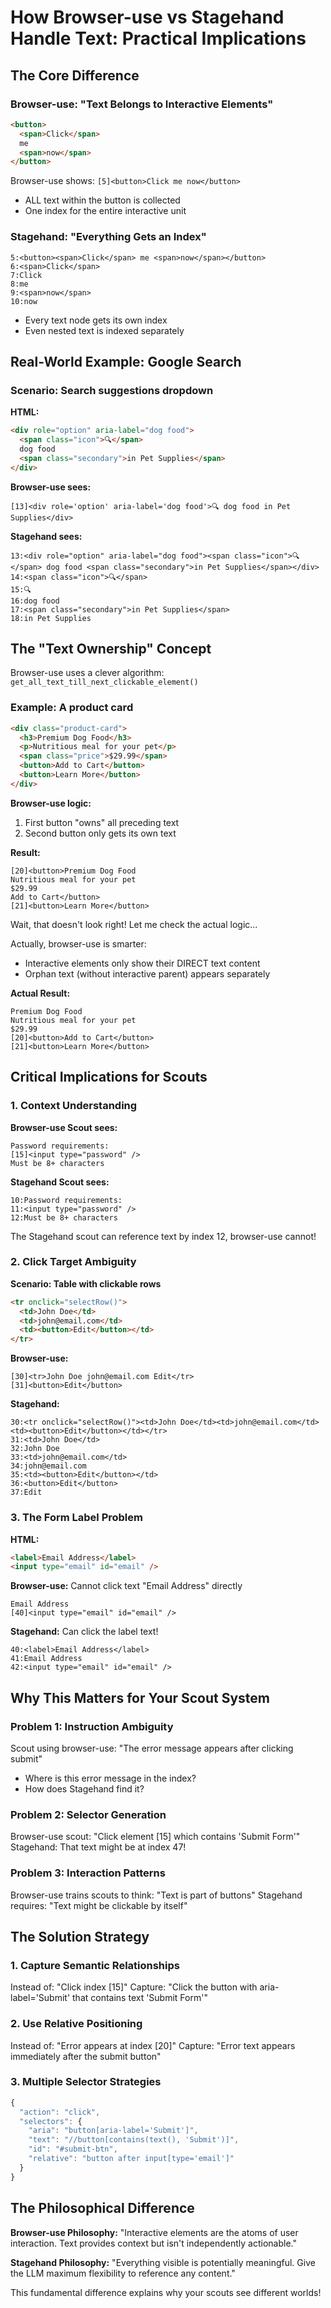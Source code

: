 # How Browser-use vs Stagehand Handle Text: Practical Implications

## The Core Difference

### Browser-use: "Text Belongs to Interactive Elements"
```html
<button>
  <span>Click</span>
  me
  <span>now</span>
</button>
```

Browser-use shows: `[5]<button>Click me now</button>`
- ALL text within the button is collected
- One index for the entire interactive unit

### Stagehand: "Everything Gets an Index"
```
5:<button><span>Click</span> me <span>now</span></button>
6:<span>Click</span>
7:Click
8:me
9:<span>now</span>
10:now
```
- Every text node gets its own index
- Even nested text is indexed separately

## Real-World Example: Google Search

### Scenario: Search suggestions dropdown

**HTML:**
```html
<div role="option" aria-label="dog food">
  <span class="icon">🔍</span>
  dog food
  <span class="secondary">in Pet Supplies</span>
</div>
```

**Browser-use sees:**
```
[13]<div role='option' aria-label='dog food'>🔍 dog food in Pet Supplies</div>
```

**Stagehand sees:**
```
13:<div role="option" aria-label="dog food"><span class="icon">🔍</span> dog food <span class="secondary">in Pet Supplies</span></div>
14:<span class="icon">🔍</span>
15:🔍
16:dog food
17:<span class="secondary">in Pet Supplies</span>
18:in Pet Supplies
```

## The "Text Ownership" Concept

Browser-use uses a clever algorithm: `get_all_text_till_next_clickable_element()`

### Example: A product card
```html
<div class="product-card">
  <h3>Premium Dog Food</h3>
  <p>Nutritious meal for your pet</p>
  <span class="price">$29.99</span>
  <button>Add to Cart</button>
  <button>Learn More</button>
</div>
```

**Browser-use logic:**
1. First button "owns" all preceding text
2. Second button only gets its own text

**Result:**
```
[20]<button>Premium Dog Food
Nutritious meal for your pet
$29.99
Add to Cart</button>
[21]<button>Learn More</button>
```

Wait, that doesn't look right! Let me check the actual logic...

Actually, browser-use is smarter:
- Interactive elements only show their DIRECT text content
- Orphan text (without interactive parent) appears separately

**Actual Result:**
```
Premium Dog Food
Nutritious meal for your pet
$29.99
[20]<button>Add to Cart</button>
[21]<button>Learn More</button>
```

## Critical Implications for Scouts

### 1. Context Understanding

**Browser-use Scout sees:**
```
Password requirements:
[15]<input type="password" />
Must be 8+ characters
```

**Stagehand Scout sees:**
```
10:Password requirements:
11:<input type="password" />
12:Must be 8+ characters
```

The Stagehand scout can reference text by index 12, browser-use cannot!

### 2. Click Target Ambiguity

**Scenario: Table with clickable rows**
```html
<tr onclick="selectRow()">
  <td>John Doe</td>
  <td>john@email.com</td>
  <td><button>Edit</button></td>
</tr>
```

**Browser-use:**
```
[30]<tr>John Doe john@email.com Edit</tr>
[31]<button>Edit</button>
```

**Stagehand:**
```
30:<tr onclick="selectRow()"><td>John Doe</td><td>john@email.com</td><td><button>Edit</button></td></tr>
31:<td>John Doe</td>
32:John Doe
33:<td>john@email.com</td>
34:john@email.com
35:<td><button>Edit</button></td>
36:<button>Edit</button>
37:Edit
```

### 3. The Form Label Problem

**HTML:**
```html
<label>Email Address</label>
<input type="email" id="email" />
```

**Browser-use:** Cannot click text "Email Address" directly
```
Email Address
[40]<input type="email" id="email" />
```

**Stagehand:** Can click the label text!
```
40:<label>Email Address</label>
41:Email Address
42:<input type="email" id="email" />
```

## Why This Matters for Your Scout System

### Problem 1: Instruction Ambiguity
Scout using browser-use: "The error message appears after clicking submit"
- Where is this error message in the index?
- How does Stagehand find it?

### Problem 2: Selector Generation
Browser-use scout: "Click element [15] which contains 'Submit Form'"
Stagehand: That text might be at index 47!

### Problem 3: Interaction Patterns
Browser-use trains scouts to think: "Text is part of buttons"
Stagehand requires: "Text might be clickable by itself"

## The Solution Strategy

### 1. Capture Semantic Relationships
Instead of: "Click index [15]"
Capture: "Click the button with aria-label='Submit' that contains text 'Submit Form'"

### 2. Use Relative Positioning
Instead of: "Error appears at index [20]"
Capture: "Error text appears immediately after the submit button"

### 3. Multiple Selector Strategies
```javascript
{
  "action": "click",
  "selectors": {
    "aria": "button[aria-label='Submit']",
    "text": "//button[contains(text(), 'Submit')]",
    "id": "#submit-btn",
    "relative": "button after input[type='email']"
  }
}
```

## The Philosophical Difference

**Browser-use Philosophy:**
"Interactive elements are the atoms of user interaction. Text provides context but isn't independently actionable."

**Stagehand Philosophy:**
"Everything visible is potentially meaningful. Give the LLM maximum flexibility to reference any content."

This fundamental difference explains why your scouts see different worlds!